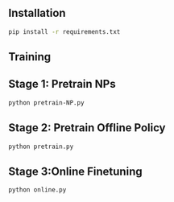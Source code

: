 ## Installation

```bash
pip install -r requirements.txt
  ``` 
## Training
## Stage 1: Pretrain NPs

```bash
python pretrain-NP.py
  ``` 
## Stage 2: Pretrain Offline Policy

```bash
python pretrain.py
  ``` 

## Stage 3:Online Finetuning

```bash
python online.py
  ``` 
